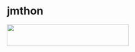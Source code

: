 # jmthon

<p align="left"><a href="https://heroku.com/deploy?template=https://github.com/hmed197hmed197hmed197/mus1"> <img src="https://img.shields.io/badge/Deploy%20To%20Heroku-purple?style=for-the-badge&logo=heroku" width="320" height="58.45"/></a></p>
